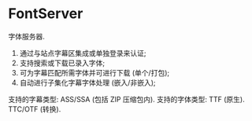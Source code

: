 # FontServer

字体服务器.
1. 通过与站点字幕区集成或单独登录来认证;
2. 支持搜索或下载已录入字体;
3. 可为字幕匹配所需字体并可进行下载 (单个/打包);
4. 自动进行子集化字幕字体处理 (嵌入/非嵌入);

支持的字幕类型: ASS/SSA (包括 ZIP 压缩包内).
支持的字体类型: TTF (原生). TTC/OTF (转换).
